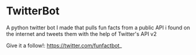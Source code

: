 # TwitterBot
A python twitter bot I made that pulls fun facts from a public API i found on the internet and tweets them with the help of Twitter's API v2

Give it a follow!: https://twitter.com/funfactbot_
